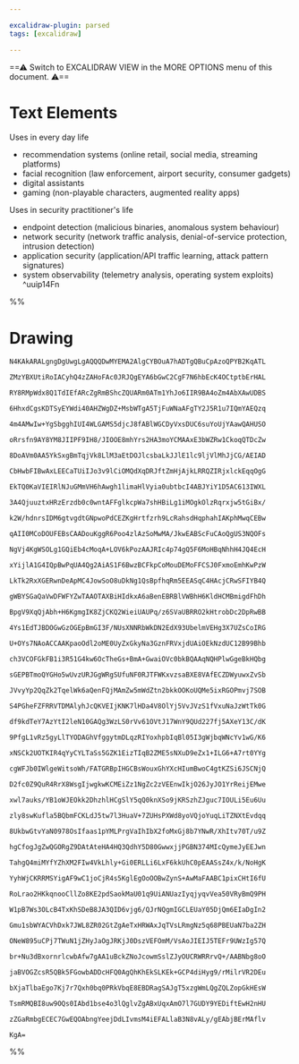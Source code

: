 ```yaml
---

excalidraw-plugin: parsed
tags: [excalidraw]

---
```

==⚠  Switch to EXCALIDRAW VIEW in the MORE OPTIONS menu of this document. ⚠==


# Text Elements
Uses in every day life
- recommendation systems (online retail, social media, streaming platforms)
- facial recognition (law enforcement, airport security, consumer gadgets)
- digital assistants
- gaming (non-playable characters, augmented reality apps)


Uses in security practitioner's life
- endpoint detection (malicious binaries, anomalous system behaviour)
- network security (network traffic analysis, denial-of-service protection, intrusion detection)
- application security (application/API traffic learning, attack pattern signatures)
- system observability (telemetry analysis, operating system exploits)
 ^uuip14Fn

%%
# Drawing
```compressed-json
N4KAkARALgngDgUwgLgAQQQDwMYEMA2AlgCYBOuA7hADTgQBuCpAzoQPYB2KqATL

ZMzYBXUtiRoIACyhQ4zZAHoFAc0JRJQgEYA6bGwC2CgF7N6hbEcK4OCtptbErHAL

RY8RMpWdx8Q1TdIEfARcZgRmBShcZQUARm0ATm1YhJo6IIR9BA4oZm4AbXAwUDBS

6HhxdCgsKDTSyEYWdi40AHZWgDZ+MsbWTgA5TjFuWNaAFgTY2J5R1u7IQmYAEQzq

4m4AMwIw+YgSbgghIUI4WLGAMS5djcJ8fABlWGCDyVxsDUC6suYoUjYAawQAHUSO

oRrsfn9AY8YM8JIIPF9IH8/JIOOE8mhYrs2HA3moYCMAAxE3bWZRw1CkoqQTDcZw

8DoAVm0AA5YkSxgBmTqjVk8LlM3aEtDOJlcsbaLkJJlE1lc9ljVlMhJjCG/AEIAD

CbHwbFIBwAxLEECaTUiIJo3v9lCiOMQdXqDRJftZmHjAjkLRRQZIRjxlckEqqOgG

EkTQ0KaVIEIRlNJuGMmVH6hAwgh1limaHlVyia0ubtbcI4ABJYiY1D5AC613IWXL

3A4QjuuztxHRzErzdb0c0wntAFFglkcpWa7shHBiLg1iMOgkOlzRqrxjw5tGiBx/

k2W/hdnrsIDM6gtvgdtGNpwoPdCEZKgHrtfzrh9LcRahsdHqphahIAKphMwqCEBw

qAII0MCoDOUFEBsCAADouKggR6Poo4zlAzSoMwMA/JkwEABScFuCAoQgUS3NQOFs

NgVj4KgWSOLg1GQiEb4cMoqA+LOV6kPozAAJRIc4p74gQ5F6MoHBqNhhH4JQ4EcH

xYijlA1G4IQpBwPqUA4Qg2AiAS1F6BwzBCFkpCoMouDEMoFFCSJ0FxmoEmhKwPzW

LkTk2RxXGERwnDeApMC4JowSoO8uDkNg1QsBpfhqRm5EEASqC4HAcjCRwSFIYB4Q

gWBYSGaQaVwDFWFYZwTAAOTAXBiHIdkxA6aBenEBRBlVWBhH6KldHCMBmigdFhDh

BpgV9XqQjAbh+H6KgmgIK8ZjCKQ2WieiUAUPq/z6SVaUBRRO2kHtrobDc2DpRwBB

4Ys1EdTJBDOGwGzOGEpBmGI3F/NUsXNNRbWkDN2EdX93UbelmVEHg3X7UZsCoIRG

U+OYs7NAoACCAAKpaoOdl2oME0UyZxGkyNa3GznFRVxjdUAiOEkNzdUC12B99Bhb

ch3VCOFGkFB1i3R51G4kw6OcTheGs+BmA+GwaiOVc0bkBQAAqNQHPlwGgeBkHQbg

sGEPBTmoQYGHo5wUvzURJGgWRgSUfuNF0RJTFWKxvzsaBXE8VAfECZDWyuwxZvSb

JVvyYp2QqZk2TqelWk6aQenFQjMAmZw5mWdZtn2bkkOOKoUQMe5ixRGOPmvj7SOB

S4PGheFZFRRVTDMAlyhJcQKVEIjKNK7lHDa4V8OlYj5VvJVzS1fVxuNaJzWtTk0G

df9kdTeY7AzYtI2leN10GAQg3WzLS0rVv61OVtJ17WnY9QUd227fj5AXeY13C/dK

9PfgL1vRz5gyLlTYODAGhVfggytmDLqzRIYoxhpbIqBl05I3gWjbqWNcYv1wG/K6

xNSCk2UOTKIR4qYyCYLTaSs5GZK1EizTIqB2ZME5sNXuD9eZx1+ILG6+A7rt0YYg

cgWFJb0IWlgeWitsoWh/FATGRBpIHGCBsWouxGhYXcHIumBwoC4gtKZSi6JSCNjQ

D2fc0Z9QuR4RrX8WsgIjwgkwKCMEiZz1NgZc2zVEEnwIkjO26JyJO1YrReijEMwe

xwl7auks/YB1oWJEOkk2DhzhlHCgSlY5qQ0knXSo9jKRSzhZJguc7IOULi5Eu6Uu

zly8swKufla5BQbmFCKLdJ5tw7l3HuaV+7ZUHsPXWd8yoVQjoYuqLiTZNXtEvdqq

8UkbwGtvYaN0978OsIfaas1pYMLPrgVaIhIbX2foMxGj8b7YNwR/XhItv70T/u9Z

hgCfogJgZwQGORgZ9DAtAteHA4HQ3QdhY5D80GwwxjjPGBN374MIcQymeJyEEJwn

TahgQ4miMYfYZhXM2FIw4VkLhly+Gi0ERLLi6LxF6kkUhC0pEAASsZ4x/k/NoHgK

YyhWjCKRRMSYigAF9wC1joCjR4s5KglEgOoOOBwZynS+AwMaFAABC1pixCHtI6fU

RoLrao2HKkqnooCllZo8KE2pdSaokMaU01q9UiANUazIyqjyqvVea50VRyBmQ9PH

W1pB7Ws3OLcB4TxKhSDeB8JA3QID6vjg6/QJrNQgmIGCLEUaY05DjQm6EIaDgIn2

Gmu1sbWYACVhDxk7JWL8ZR02GtZgAeTxHRWAxJqTVsLRmgNz5q68PBEUaN7ba2ZH

ONeW895uCPj7TWuN1jZHyJaOgJRKjJ0DszVEFOmM/VsAoJIEIJ5TEFr9UWzIg57Q

br+Nu3dBxornrlcwbAfw7gAA1uBckZNoJcowmSslZJyOUCRWRRrvQ+/AABNbg8oO

jaBVOGZcsR5QBk5FGowbADDcHFQ0AgQhKhEkSLKEk+GCP4diHyg9/rMilrVR2DEu

bXjaTlbaEgo7Kj7r7Qxh0bq0PRkVbqE8EBDRagSAJgT5xzgWmLQgZQLZopGkHEsW

TsmRMQBI8uw9OQs0IAbd1bse4o3lQglvZgABxUqxAmO7l7GUDY9YEDiftEwH2nHU

zZGaRmbgECEC7GwEQOAbngYeejDdLIvmsM4iEFALlaB3N8vALy/gEAbjBErMAflv

KgA=
```
%%